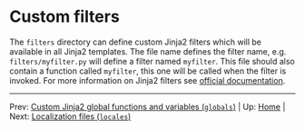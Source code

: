 # Custom filters #

The `filters` directory can define custom Jinja2 filters which will be available
in all Jinja2 templates. The file name defines the filter name, e.g.
`filters/myfilter.py` will define a filter named `myfilter`. This file should
also contain a function called `myfilter`, this one will be called when the
filter is invoked. For more information on Jinja2 filters see
[official documentation](http://jinja.pocoo.org/docs/dev/api/#writing-filters).

-----
Prev: [Custom Jinja2 global functions and variables (`globals`)](globals.md) | Up: [Home](../../README.md) | Next: [Localization files (`locales`)](locales.md)
